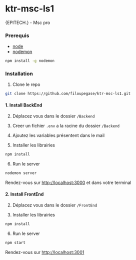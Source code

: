 # ktr-msc-ls1

{EPITECH.} - Msc pro

### Prerequis

* [node](https://nodejs.org/en/download/)
* [nodemon](https://www.npmjs.com/package//nodemon)

```sh
npm install -g nodemon
```

### Installation

1. Clone le repo

```sh
git clone https://github.com/filoupegase/ktr-msc-ls1.git
```

#### 1. Install BackEnd

2. Déplacez vous dans le dossier `/Backend`

3. Creer un fichier `.env` a la racine du dossier `/Backend`

4. Ajoutez les variables présentent dans le mail

5. Installer les librairies

```sh
npm install
```

6. Run le server

```sh
nodemon server
```

Rendez-vous sur [http://localhost:3000](http://localhost:3000/) et dans votre terminal

#### 2. Install FrontEnd

2. Déplacez vous dans le dossier `/FrontEnd`

3. Installer les librairies

```sh
npm install
```

6. Run le server

```sh
npm start
```

Rendez-vous sur [http://localhost:3001](http://localhost:3001/)
